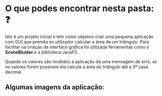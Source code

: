 # O que podes encontrar nesta pasta: ❓
Isto é um projeto inicial e tem como objetivo criar uma pequena aplicação com GUI que premita ao utilizador calcular a área de um triêngulo. Para facilitar
na criação da interface gráfica foi utilizada ferramentas como o __SceneBluider__ e a biblioteca JavaFX. <p>
Quando os valores são inválidos a aplicação dá uma mensagem de erro, se os valores forem possiveis ela calcula a área do triângulo até a 3º casa decimal.

## Algumas imagens da aplicação: 
